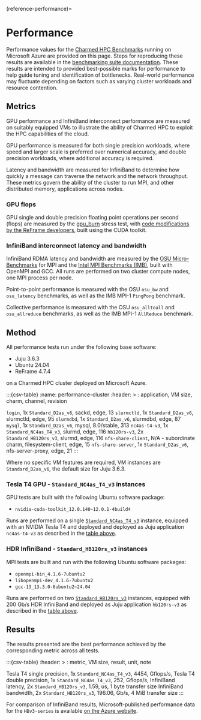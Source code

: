 (reference-performance)=
# Performance

Performance values for the [Charmed HPC Benchmarks](https://github.com/charmed-hpc/charmed-hpc-benchmarks/) running on Microsoft Azure are provided on this page. Steps for reproducing these results are available in the [benchmarking suite documentation](https://github.com/charmed-hpc/charmed-hpc-benchmarks/blob/main/README.md). These results are intended to provided best-possible marks for performance to help guide tuning and identification of bottlenecks. Real-world performance may fluctuate depending on factors such as varying cluster workloads and resource contention.

## Metrics

GPU performance and InfiniBand interconnect performance are measured on suitably equipped VMs to illustrate the ability of Charmed HPC to exploit the HPC capabilities of the cloud.

GPU performance is measured for both single precision workloads, where speed and larger scale is preferred over numerical accuracy, and double precision workloads, where additional accuracy is required.

Latency and bandwidth are measured for InfiniBand to determine how quickly a message can traverse the network and the network throughput. These metrics govern the ability of the cluster to run MPI, and other distributed memory, applications across nodes.

### GPU flops

GPU single and double precision floating point operations per second (flops) are measured by the [gpu_burn](http://wili.cc/blog/gpu-burn.html) stress test, with [code modifications by the ReFrame developers](https://github.com/reframe-hpc/reframe/tree/v4.7.4/hpctestlib/microbenchmarks/gpu/src/gpu_burn), built using the CUDA toolkit.

### InfiniBand interconnect latency and bandwidth

InfiniBand RDMA latency and bandwidth are measured by the [OSU Micro-Benchmarks](https://mvapich.cse.ohio-state.edu/benchmarks/) for MPI and the [Intel MPI Benchmarks (IMB)](https://github.com/intel/mpi-benchmarks), built with OpenMPI and GCC. All runs are performed on two cluster compute nodes, one MPI process per node.

Point-to-point performance is measured with the OSU `osu_bw` and `osu_latency` benchmarks, as well as the IMB MPI-1 `PingPong` benchmark.

Collective performance is measured with the OSU `osu_alltoall` and `osu_allreduce` benchmarks, as well as the IMB MPI-1 `AllReduce` benchmark.

## Method

All performance tests run under the following base software:

* Juju 3.6.3
* Ubuntu 24.04
* ReFrame 4.7.4

on a Charmed HPC cluster deployed on Microsoft Azure.

:::{csv-table}
:name: performance-cluster
:header: >
: application, VM size, charm, channel, revision

`login`, 1x `Standard_D2as_v6`, sackd, edge, 13
`slurmctld`, 1x `Standard_D2as_v6`, slurmctld, edge, 95
`slurmdbd`, 1x `Standard_D2as_v6`, slurmdbd, edge, 87
`mysql`, 1x `Standard_D2as_v6`, mysql, 8.0/stable, 313
`nc4as-t4-v3`, 1x `Standard_NC4as_T4_v3`, slurmd, edge, 116
`hb120rs-v3`, 2x `Standard_HB120rs_v3`, slurmd, edge, 116
`nfs-share-client`, N/A - subordinate charm, filesystem-client, edge, 15
`nfs-share-server`, 1x `Standard_D2as_v6`, nfs-server-proxy, edge, 21
:::

Where no specific VM features are required, VM instances are `Standard_D2as_v6`, the default size for Juju 3.6.3.

### Tesla T4 GPU - `Standard_NC4as_T4_v3` instances

GPU tests are built with the following Ubuntu software package:

* `nvidia-cuda-toolkit_12.0.140~12.0.1-4build4`

Runs are performed on a single [`Standard_NC4as_T4_v3`](https://learn.microsoft.com/en-us/azure/virtual-machines/sizes/gpu-accelerated/ncast4v3-series) instance, equipped with an NVIDIA Tesla T4 and deployed and deployed as Juju application `nc4as-t4-v3` as described in the [table above](#performance-cluster).

### HDR InfiniBand - `Standard_HB120rs_v3` instances

MPI tests are built and run with the following Ubuntu software packages:

* `openmpi-bin_4.1.6-7ubuntu2`
* `libopenmpi-dev_4.1.6-7ubuntu2`
* `gcc-13_13.3.0-6ubuntu2~24.04`

Runs are performed on two [`Standard_HB120rs_v3`](https://learn.microsoft.com/en-us/azure/virtual-machines/sizes/high-performance-compute/hbv3-series) instances, equipped with 200 Gb/s HDR InfiniBand and deployed as Juju application `hb120rs-v3` as described in the [table above](#performance-cluster).

## Results

The results presented are the best performance achieved by the corresponding metric across all tests.

:::{csv-table}
:header: >
: metric, VM size, result, unit, note

Tesla T4 single precision, 1x `Standard_NC4as_T4_v3`, 4454, Gflops/s,
Tesla T4 double precision, 1x `Standard_NC4as_T4_v3`, 252, Gflops/s,
InfiniBand latency, 2x `Standard_HB120rs_v3`, 1.59, us, 1 byte transfer size
InfiniBand bandwidth, 2x `Standard_HB120rs_v3`, 196.06, Gb/s, 4 MiB transfer size
:::

For comparison of InfiniBand results, Microsoft-published performance data for the `HBv3-series` is available [on the Azure website](https://learn.microsoft.com/en-us/azure/virtual-machines/hbv3-performance).
